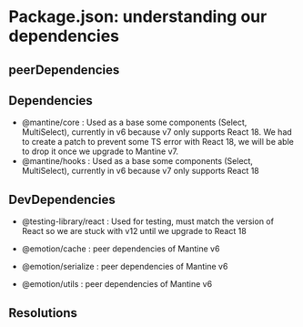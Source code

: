 # Package.json: understanding our dependencies

## peerDependencies

## Dependencies

- @mantine/core : Used as a base some components (Select, MultiSelect), currently in v6 because v7 only supports React 18. We had to create a patch to prevent some TS error with React 18, we will be able to drop it once we upgrade to Mantine v7.
- @mantine/hooks : Used as a base some components (Select, MultiSelect), currently in v6 because v7 only supports React 18

## DevDependencies

- @testing-library/react : Used for testing, must match the version of React so we are stuck with v12 until we upgrade to React 18

- @emotion/cache : peer dependencies of Mantine v6
- @emotion/serialize : peer dependencies of Mantine v6
- @emotion/utils : peer dependencies of Mantine v6

## Resolutions
